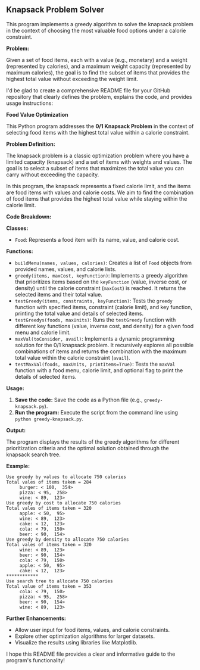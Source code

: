 ## Knapsack Problem Solver

This program implements a greedy algorithm to solve the knapsack problem in the context of choosing the most valuable food options under a calorie constraint.

**Problem:**

Given a set of food items, each with a value (e.g., monetary) and a weight (represented by calories), and a maximum weight capacity (represented by maximum calories), the goal is to find the subset of items that provides the highest total value without exceeding the weight limit.

I'd be glad to create a comprehensive README file for your GitHub repository that clearly defines the problem, explains the code, and provides usage instructions:

**Food Value Optimization**

This Python program addresses the **0/1 Knapsack Problem** in the context of selecting food items with the highest total value within a calorie constraint.

**Problem Definition:**

The knapsack problem is a classic optimization problem where you have a limited capacity (knapsack) and a set of items with weights and values. The goal is to select a subset of items that maximizes the total value you can carry without exceeding the capacity.

In this program, the knapsack represents a fixed calorie limit, and the items are food items with values and calorie costs. We aim to find the combination of food items that provides the highest total value while staying within the calorie limit.

**Code Breakdown:**

**Classes:**

- `Food`: Represents a food item with its name, value, and calorie cost.

**Functions:**

- `buildMenu(names, values, calories)`: Creates a list of `Food` objects from provided names, values, and calorie lists.
- `greedy(items, maxCost, keyFunction)`: Implements a greedy algorithm that prioritizes items based on the `keyFunction` (value, inverse cost, or density) until the calorie constraint (`maxCost`) is reached. It returns the selected items and their total value.
- `testGreedy(items, constraints, keyFunction)`: Tests the `greedy` function with specified items, constraint (calorie limit), and key function, printing the total value and details of selected items.
- `testGreedys(foods, maxUnits)`: Runs the `testGreedy` function with different key functions (value, inverse cost, and density) for a given food menu and calorie limit.
- `maxVal(toConsider, avail)`: Implements a dynamic programming solution for the 0/1 knapsack problem. It recursively explores all possible combinations of items and returns the combination with the maximum total value within the calorie constraint (`avail`).
- `testMaxVal(foods, maxUnits, printItems=True)`: Tests the `maxVal` function with a food menu, calorie limit, and optional flag to print the details of selected items.

**Usage:**

1. **Save the code:** Save the code as a Python file (e.g., `greedy-knapsack.py`).
2. **Run the program:** Execute the script from the command line using `python greedy-knapsack.py`.

**Output:**

The program displays the results of the greedy algorithms for different prioritization criteria and the optimal solution obtained through the knapsack search tree.

**Example:**

```
Use greedy by values to allocate 750 calories
Total vales of items taken = 284
     burger: < 100,  354>
     pizza: < 95,  258>
     wine: < 89,  123>
Use greedy by cost to allocate 750 calories
Total vales of items taken = 320
     apple: < 50,  95>
     wine: < 89,  123>
     cake: < 12,  123>
     cola: < 79,  150>
     beer: < 90,  154>
Use greedy by density to allocate 750 calories
Total vales of items taken = 320
     wine: < 89,  123>
     beer: < 90,  154>
     cola: < 79,  150>
     apple: < 50,  95>
     cake: < 12,  123>
************
Use search tree to allocate 750 calories
Total value of items taken = 353
     cola: < 79,  150>
     pizza: < 95,  258>
     beer: < 90,  154>
     wine: < 89,  123>
```

**Further Enhancements:**

- Allow user input for food items, values, and calorie constraints.
- Explore other optimization algorithms for larger datasets.
- Visualize the results using libraries like Matplotlib.


I hope this README file provides a clear and informative guide to the program's functionality!
